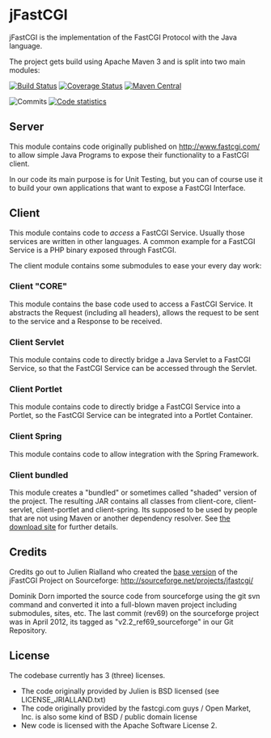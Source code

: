 # jFastCGI

jFastCGI is the implementation of the FastCGI Protocol with the Java language. 

The project gets build using Apache Maven 3 and is split into two main modules:

[![Build Status](https://travis-ci.org/jFastCGI/jfastcgi.svg)](https://travis-ci.org//jFastCGI/jfastcgi)
[![Coverage Status](https://img.shields.io/coveralls/jFastCGI/jfastcgi.svg)](https://coveralls.io/r/jFastCGI/jfastcgi)
[![Maven Central](https://maven-badges.herokuapp.com/maven-central/net.sf.jfastcgi/jfastcgi/badge.svg)](https://maven-badges.herokuapp.com/maven-central/net.sf.jfastcgi/jfastcgi)



![Commits](https://www.openhub.net/p/jfastcgi/analyses/latest/commits_spark.png)
[![Code statistics](http://www.ohloh.net/p/jfastcgi/widgets/project_thin_badge.gif)](https://www.ohloh.net/p/jfastcgi)

## Server

This module contains code originally published on http://www.fastcgi.com/ to 
allow simple Java Programs to expose their functionality to a FastCGI client. 

In our code its main purpose is for Unit Testing, but you can of course use it
to build your own applications that want to expose a FastCGI Interface. 


## Client

This module contains code to _access_ a FastCGI Service. Usually those services
are written in other languages. A common example for a FastCGI Service is a PHP binary
exposed through FastCGI. 

The client module contains some submodules to ease your every day work:

### Client "CORE"


This module contains the base code used to access a FastCGI Service. It abstracts
the Request (including all headers), allows the request to be sent to the service
and a Response to be received. 


### Client Servlet


This module contains code to directly bridge a Java Servlet to a FastCGI Service,
so that the FastCGI Service can be accessed through the Servlet. 

### Client Portlet


This module contains code to directly bridge a FastCGI Service into a Portlet,
so the FastCGI Service can be integrated into a Portlet Container. 


### Client Spring


This module contains code to allow integration with the Spring Framework.


### Client bundled


This module creates a "bundled" or sometimes called "shaded" version of the project.
The resulting JAR contains all classes from client-core, client-servlet, client-portlet and
client-spring. Its supposed to be used by people that are not using Maven or another dependency
resolver. See [the download site](http://www.jfastcgi.org/download.html) for further details.

## Credits

Credits go out to Julien Rialland who created the [base version](http://sourceforge.net/projects/jfastcgi/)
of the jFastCGI Project on Sourceforge: http://sourceforge.net/projects/jfastcgi/

Dominik Dorn imported the source code from sourceforge using the git svn command and converted it
into a full-blown maven project including submodules, sites, etc.
The last commit (rev69) on the sourceforge project was in April 2012, its tagged as "v2.2_ref69_sourceforge"
in our Git Repository.

## License

The codebase currently has 3 (three) licenses.

* The code originally provided by Julien is BSD licensed (see LICENSE\_JRIALLAND.txt) 
* The code originally provided by the fastcgi.com guys / Open Market, Inc. is also some kind of BSD / public domain license
* New code is licensed with the Apache Software License 2.


